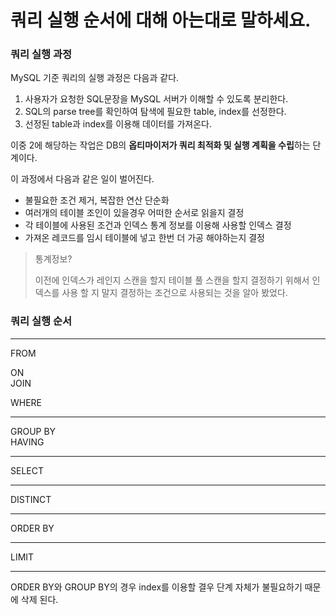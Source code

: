 # 쿼리 실행 순서에 대해 아는대로 말하세요.

### 쿼리 실행 과정

MySQL 기준 쿼리의 실행 과정은 다음과 같다.

1. 사용자가 요청한 SQL문장을 MySQL 서버가 이해할 수 있도록 분리한다.
2. SQL의 parse tree를 확인하여 탐색에 필요한 table, index를 선정한다.
3. 선정된 table과 index를 이용해 데이터를 가져온다.

이중 2에 해당하는 작업은 DB의 **옵티마이저가 쿼리 최적화 및 실행 계획을 수립**하는 단계이다.

이 과정에서 다음과 같은 일이 벌어진다.

- 불필요한 조건 제거, 복잡한 연산 단순화
- 여러개의 테이블 조인이 있을경우 어떠한 순서로 읽을지 결정
- 각 테이블에 사용된 조건과 인덱스 통계 정보를 이용해 사용할 인덱스 결정
- 가져온 레코드를 임시 테이블에 넣고 한번 더 가공 해야하는지 결정

> 통계정보?
>
> 이전에 인덱스가 레인지 스캔을 할지 테이블 풀 스캔을 할지 결정하기 위해서 인덱스를 사용 할 지 말지 결정하는 조건으로 사용되는 것을 알아 봤었다.

### 쿼리 실행 순서

---

FROM

ON  
JOIN

WHERE

---

GROUP BY   
HAVING

---

SELECT

---

DISTINCT

---

ORDER BY

---

LIMIT

---

ORDER BY와 GROUP BY의 경우 index를 이용할 결우 단계 자체가 불필요하기 때문에 삭제 된다.

